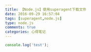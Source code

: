 ```yaml
---
title: 【Node.js】使用superagent下载文件
date: 2016-09-29 16:57:04
tags: [superagent,node.js]
type: node.js
comments: true
categories: 心得笔记
---
```


```js
console.log('test');
```